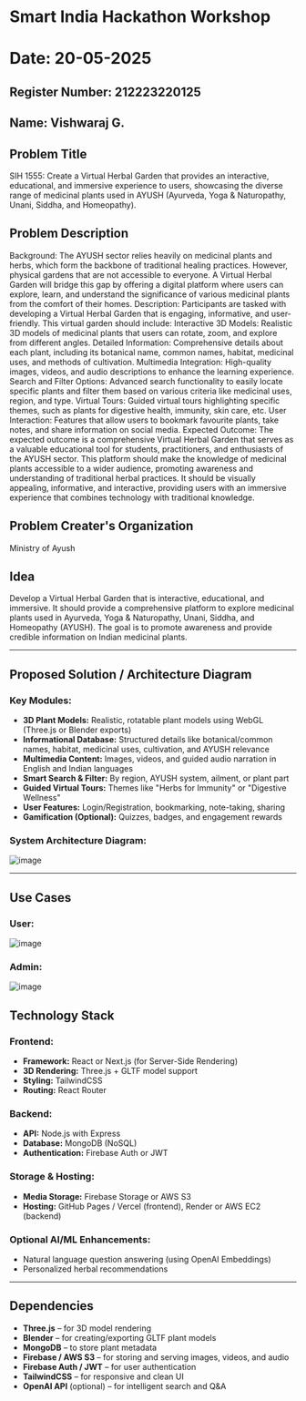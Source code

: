 # Smart India Hackathon Workshop
# Date: 20-05-2025
## Register Number: 212223220125
## Name: Vishwaraj G.
## Problem Title
SIH 1555: Create a Virtual Herbal Garden that provides an interactive, educational, and immersive experience to users, showcasing the diverse range of medicinal plants used in AYUSH (Ayurveda, Yoga & Naturopathy, Unani, Siddha, and Homeopathy).
## Problem Description
Background: The AYUSH sector relies heavily on medicinal plants and herbs, which form the backbone of traditional healing practices. However, physical gardens that are not accessible to everyone. A Virtual Herbal Garden will bridge this gap by offering a digital platform where users can explore, learn, and understand the significance of various medicinal plants from the comfort of their homes. Description: Participants are tasked with developing a Virtual Herbal Garden that is engaging, informative, and user-friendly. This virtual garden should include: Interactive 3D Models: Realistic 3D models of medicinal plants that users can rotate, zoom, and explore from different angles. Detailed Information: Comprehensive details about each plant, including its botanical name, common names, habitat, medicinal uses, and methods of cultivation. Multimedia Integration: High-quality images, videos, and audio descriptions to enhance the learning experience. Search and Filter Options: Advanced search functionality to easily locate specific plants and filter them based on various criteria like medicinal uses, region, and type. Virtual Tours: Guided virtual tours highlighting specific themes, such as plants for digestive health, immunity, skin care, etc. User Interaction: Features that allow users to bookmark favourite plants, take notes, and share information on social media. Expected Outcome: The expected outcome is a comprehensive Virtual Herbal Garden that serves as a valuable educational tool for students, practitioners, and enthusiasts of the AYUSH sector. This platform should make the knowledge of medicinal plants accessible to a wider audience, promoting awareness and understanding of traditional herbal practices. It should be visually appealing, informative, and interactive, providing users with an immersive experience that combines technology with traditional knowledge.

## Problem Creater's Organization
Ministry of Ayush


## Idea

Develop a Virtual Herbal Garden that is interactive, educational, and immersive. It should provide a comprehensive platform to explore medicinal plants used in Ayurveda, Yoga & Naturopathy, Unani, Siddha, and Homeopathy (AYUSH). The goal is to promote awareness and provide credible information on Indian medicinal plants.

---

## Proposed Solution / Architecture Diagram

### Key Modules:

- **3D Plant Models:** Realistic, rotatable plant models using WebGL (Three.js or Blender exports)
- **Informational Database:** Structured details like botanical/common names, habitat, medicinal uses, cultivation, and AYUSH relevance
- **Multimedia Content:** Images, videos, and guided audio narration in English and Indian languages
- **Smart Search & Filter:** By region, AYUSH system, ailment, or plant part
- **Guided Virtual Tours:** Themes like "Herbs for Immunity" or "Digestive Wellness"
- **User Features:** Login/Registration, bookmarking, note-taking, sharing
- **Gamification (Optional):** Quizzes, badges, and engagement rewards

### System Architecture Diagram:

![image](https://github.com/user-attachments/assets/c84ffaf2-e242-4290-94ea-80a57aa9a744)

---

## Use Cases

### User:
![image](https://github.com/user-attachments/assets/75c7f66f-cf42-4b44-8282-3f0e38fb3eaa)
### Admin:
![image](https://github.com/user-attachments/assets/96a51814-aa9b-4bc9-9564-9ce9afc15e27)

## Technology Stack

### Frontend:
- **Framework:** React or Next.js (for Server-Side Rendering)
- **3D Rendering:** Three.js + GLTF model support
- **Styling:** TailwindCSS
- **Routing:** React Router

### Backend:
- **API:** Node.js with Express
- **Database:** MongoDB (NoSQL)
- **Authentication:** Firebase Auth or JWT

### Storage & Hosting:
- **Media Storage:** Firebase Storage or AWS S3
- **Hosting:** GitHub Pages / Vercel (frontend), Render or AWS EC2 (backend)

### Optional AI/ML Enhancements:
- Natural language question answering (using OpenAI Embeddings)
- Personalized herbal recommendations

---

## Dependencies

- **Three.js** – for 3D model rendering
- **Blender** – for creating/exporting GLTF plant models
- **MongoDB** – to store plant metadata
- **Firebase / AWS S3** – for storing and serving images, videos, and audio
- **Firebase Auth / JWT** – for user authentication
- **TailwindCSS** – for responsive and clean UI
- **OpenAI API** (optional) – for intelligent search and Q&A
